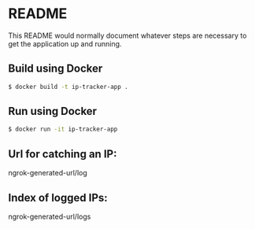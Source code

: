 # README

This README would normally document whatever steps are necessary to get the
application up and running.

## Build using Docker

```bash
$ docker build -t ip-tracker-app .
```

## Run using Docker

```bash
$ docker run -it ip-tracker-app
```

## Url for catching an IP:

ngrok-generated-url/log

## Index of logged IPs:

ngrok-generated-url/logs
